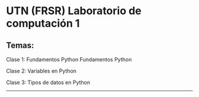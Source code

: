 # UTN (FRSR) Laboratorio de computación 1

## Temas:

Clase 1: Fundamentos Python Fundamentos Python

Clase 2: Variables en Python

Clase 3: Tipos de datos en Python

---

